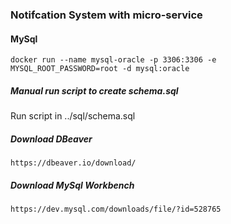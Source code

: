 ### Notifcation System with micro-service

#### MySql 

```
docker run --name mysql-oracle -p 3306:3306 -e MYSQL_ROOT_PASSWORD=root -d mysql:oracle
```

##### Manual run script to create schema.sql

Run script in ../sql/schema.sql


##### Download DBeaver
```
https://dbeaver.io/download/
```

##### Download MySql Workbench
```
https://dev.mysql.com/downloads/file/?id=528765
```